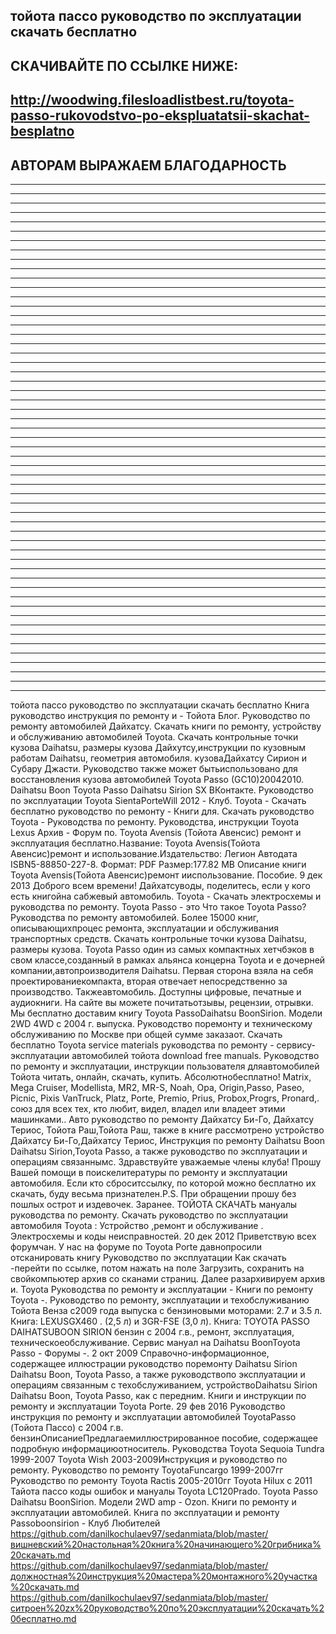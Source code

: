 тойота пассо руководство по эксплуатации скачать бесплатно
--------------------------------------------------
СКАЧИВАЙТЕ ПО ССЫЛКЕ НИЖЕ:
--------------------------------------------------
http://woodwing.filesloadlistbest.ru/toyota-passo-rukovodstvo-po-ekspluatatsii-skachat-besplatno
--------------------------------------------------
АВТОРАМ ВЫРАЖАЕМ БЛАГОДАРНОСТЬ
--------------------------------------------------
--------------------------------------------------
--------------------------------------------------
--------------------------------------------------
--------------------------------------------------
--------------------------------------------------
--------------------------------------------------
--------------------------------------------------
--------------------------------------------------
--------------------------------------------------
--------------------------------------------------
--------------------------------------------------
--------------------------------------------------
--------------------------------------------------
--------------------------------------------------
--------------------------------------------------
--------------------------------------------------
--------------------------------------------------
--------------------------------------------------
--------------------------------------------------
--------------------------------------------------
--------------------------------------------------
--------------------------------------------------
--------------------------------------------------
--------------------------------------------------
--------------------------------------------------
--------------------------------------------------
--------------------------------------------------
--------------------------------------------------
--------------------------------------------------
--------------------------------------------------
--------------------------------------------------
--------------------------------------------------
--------------------------------------------------
--------------------------------------------------
--------------------------------------------------
--------------------------------------------------
--------------------------------------------------
--------------------------------------------------
--------------------------------------------------
--------------------------------------------------
--------------------------------------------------
--------------------------------------------------
--------------------------------------------------
--------------------------------------------------
--------------------------------------------------
--------------------------------------------------
--------------------------------------------------
--------------------------------------------------
--------------------------------------------------
--------------------------------------------------
--------------------------------------------------
--------------------------------------------------
--------------------------------------------------
--------------------------------------------------
--------------------------------------------------
тойота пассо руководство по эксплуатации скачать бесплатно Книга руководство инструкция по ремонту и  - Тойота Блог. Руководство по ремонту автомобилей Дайхатсу. Скачать книги по ремонту, устройству и обслуживанию автомобилей Toyota. Скачать контрольные точки кузова Daihatsu, размеры кузова Дайхутсу,инструкции по кузовным работам Daihatsu, геометрия автомобиля.  кузоваДайхатсу Сирион и Субару Джасти. Руководство также может бытьиспользовано для восстановления кузова автомобилей Toyota Passo (GC10)20042010. Daihatsu Boon Toyota Passo Daihatsu Sirion SX  ВКонтакте. Руководство по эксплуатации Toyota SientaPorteWill 2012 - Клуб. Toyota - Скачать бесплатно руководство по ремонту - Книги для. Скачать руководство Toyota - Руководства по ремонту. Руководства, инструкции Toyota  Lexus Архив - Форум по. Toyota Avensis (Тойота Авенсис) ремонт и эксплуатация бесплатно.Название: Toyota Avensis(Тойота Авенсис)ремонт и использование.Издательство: Легион Автодата ISBN5-88850-227-8. Формат: PDF Размер:177.82 MB Описание книги Toyota Avensis(Тойота Авенсис)ремонт ииспользование. Пособие. 9 дек 2013  Доброго всем времени! Дайхатсуводы, поделитесь, если у кого есть книгойна сабжевый автомобиль. Toyota - Скачать электросхемы и руководства по ремонту. Toyota Passo - это Что такое Toyota Passo?
Руководства по ремонту автомобилей. Более 15000 книг, описывающихпроцес ремонта, эксплуатации и обслуживания транспортных средств. Скачать контрольные точки кузова Daihatsu, размеры кузова. Toyota Passo  один из самых компактных хетчбэков в свом классе,созданный в рамках альянса концерна Toyota и е дочерней компании,автопроизводителя Daihatsu. Первая сторона взяла на себя проектированиекомпакта, вторая отвечает непосредственно за производство. Такжеавтомобиль. Доступны цифровые, печатные и аудиокниги. На сайте вы можете почитатьотзывы, рецензии, отрывки. Мы бесплатно доставим книгу Toyota PassoDaihatsu BoonSirion. Модели 2WD  4WD с 2004 г. выпуска. Руководство поремонту и техническому обслуживанию по Москве при общей сумме заказаот. Скачать бесплатно Toyota service materials руководства по ремонту - сервису- эксплуатации автомобилей тойота download free manuals. Руководство по ремонту и эксплуатации, инструкции пользователя дляавтомобилей Тойота читать, онлайн, скачать, купить.  Абсолютнобесплатно!  Matrix, Mega Cruiser, Modellista, MR2, MR-S, Noah, Opa, Origin,Passo, Paseo, Picnic, Pixis VanTruck, Platz, Porte, Premio, Prius, Probox,Progrs, Pronard,. союз для всех тех, кто любит, видел, владел или владеет этими машинками.. Авто руководство по ремонту Дайхатсу Би-Го, Дайхатсу Териос, Тойота Раш,Тойота Раш, также в книге рассмотрено устройство Дайхатсу Би-Го,Дайхатсу Териос,  Инструкция по ремонту Daihatsu Boon  Daihatsu Sirion,Toyota Passo, а также руководство по эксплуатации и операциям связаннымс. Здравствуйте уважаемые члены клуба! Прошу Вашей помощи в поискелитературы по ремонту и эксплуатации автомобиля. Если кто сброситссылку, по которой можно бесплатно их скачать, буду весьма признателен.P.S. При обращении прошу без пошлых острот и издевочек. Заранее. ТОЙОТА СКАЧАТЬ мануалы руководства по ремонту. Скачать руководство по эксплуатации автомобиля Toyota : Устройство ,ремонт и обслуживание . Электросхемы и коды неисправностей. 20 дек 2012  Приветствую всех форумчан. У нас на форуме по Toyota Porte давнопросили отсканировать книгу Руководство по эксплуатации  Как скачать -перейти по ссылке, потом нажать на поле Загрузить, сохранить на свойкомпьютер архив со сканами страниц. Далее разархивируем архив и. Toyota Руководства по ремонту и эксплуатации -
Книги по ремонту Toyota -. Руководство по ремонту, эксплуатации и техобслуживанию Тойота Венза с2009 года выпуска с бензиновыми моторами: 2.7 и 3.5 л. Книга: LEXUSGX460 . (2,5 л) и 3GR-FSE (3,0 л). Книга: TOYOTA PASSO  DAIHATSUBOON  SIRION бензин с 2004 г.в., ремонт, эксплуатация, техническоеобслуживание. Сервис мануал на Daihatsu BoonToyota Passo - Форумы -. 2 окт 2009  Справочно-информационное, содержащее иллюстрации руководство поремонту Daihatsu Sirion  Daihatsu Boon, Toyota Passo, а также руководствопо эксплуатации и операциям связанным с техобслуживанием, устройствоDaihatsu Sirion  Daihatsu Boon, Toyota Passo, как с передним. Книги и инструкции по ремонту и эксплуатации Toyota Porte. 29 фев 2016  Руководство  инструкция по ремонту и эксплуатации автомобилей ToyotaPasso (Тойота Пассо) с 2004 г.в. бензинОписаниеПредлагаемиллюстрированное пособие, содержащее подробную информациюотноситель. Руководства Toyota Sequoia Tundra 1999-2007  Toyota Wish 2003-2009Инструкция и руководство по ремонту. Руководство по ремонту ToyotaFuncargo 1999-2007гг  Руководство по ремонту Toyota Ractis 2005-2010гг Toyota Hilux с 2011  Тайота пассо  коды ошибок и мануалы  Toyota LC120Prado. Toyota Passo Daihatsu BoonSirion. Модели 2WD amp - Ozon. Книги по ремонту и эксплуатации автомобилей. Книга по эксплуатации и ремонту Passoboonsirion - Клуб Любителей
https://github.com/danilkochulaev97/sedanmiata/blob/master/вишневский%20настольная%20книга%20начинающего%20грибника%20скачать.md
https://github.com/danilkochulaev97/sedanmiata/blob/master/должностная%20инструкция%20мастера%20монтажного%20участка%20скачать.md
https://github.com/danilkochulaev97/sedanmiata/blob/master/ситроен%20zx%20руководство%20по%20эксплуатации%20скачать%20бесплатно.md